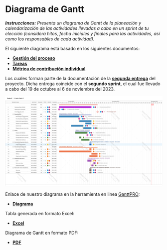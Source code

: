 # Diagrama de Gantt
***Instrucciones:*** *Presenta un diagrama de Gantt de la planeación y calendarización de las actividades llevadas a cabo en un sprint de tu elección (considera hitos, fecha iniciales y finales para las actividades, así como los responsables de cada actividad).* 

El siguiente diagrama está basado en los siguientes documentos:
- [**Gestión del proceso**](https://github.com/RichVR2321/FIS-PROYECTO-2023/blob/Segunda_entrega/Gesti%C3%B3n%20de%20proceso.md)
- [**Tareas**](https://github.com/RichVR2321/FIS-PROYECTO-2023/blob/Segunda_entrega/Tareas.md)
- [**Métrica de contribución individual**](https://github.com/RichVR2321/FIS-PROYECTO-2023/blob/Segunda_entrega/M%C3%A9tirca%20de%20contribuci%C3%B3n.md)
 
Los cuales forman parte de la documentación de la [**segunda entrega**](https://github.com/RichVR2321/FIS-PROYECTO-2023/tree/Segunda_entrega) del proyecto. Dicha  entrega coincide con el **segundo sprint**, el cual fue llevado a cabo del 19 de octubre al 6 de noviembre del 2023.

![DiagramaDeGantt](https://github.com/RichVR2321/FIS-PROYECTO-2023/blob/PD-4/Diagrama%20de%20Gantt/U-sales.%20Sprint%202.png)

Enlace de nuestro diagrama en la herramienta en linea [GanttPRO](https://ganttpro.com/es/):
- [**Diagrama**](https://app.ganttpro.com/#/project/1701539112704/gantt)

Tabla generada en formato Excel:
- [**Excel**](https://github.com/RichVR2321/FIS-PROYECTO-2023/blob/PD-4/Diagrama%20de%20Gantt/U-sales.%20Sprint%202.xlsx)
  
Diagrama de Gantt en formato PDF:
- [**PDF**](https://github.com/RichVR2321/FIS-PROYECTO-2023/blob/PD-4/Diagrama%20de%20Gantt/U-sales.%20Sprint%202.pdf)
